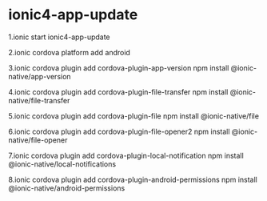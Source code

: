 # ionic4-app-update

1.ionic start ionic4-app-update

2.ionic cordova platform add android

3.ionic cordova plugin add cordova-plugin-app-version
  npm install @ionic-native/app-version

4.ionic cordova plugin add cordova-plugin-file-transfer
  npm install @ionic-native/file-transfer

5.ionic cordova plugin add cordova-plugin-file
  npm install @ionic-native/file

6.ionic cordova plugin add cordova-plugin-file-opener2
  npm install @ionic-native/file-opener

7.ionic cordova plugin add cordova-plugin-local-notification
  npm install @ionic-native/local-notifications

8.ionic cordova plugin add cordova-plugin-android-permissions
  npm install @ionic-native/android-permissions
